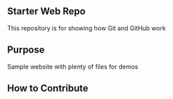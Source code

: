 ## Starter Web Repo

This repository is for showing how Git and GitHub work

## Purpose

Sample website with plenty of files for demos

## How to Contribute